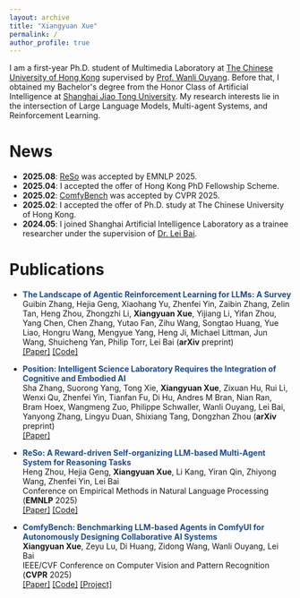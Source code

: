 ```yaml
---
layout: archive
title: "Xiangyuan Xue"
permalink: /
author_profile: true
---
```


I am a first-year Ph.D. student of Multimedia Laboratory at [The Chinese University of Hong Kong](https://www.cuhk.edu.hk/english/aboutus/university-intro.html) supervised by [Prof. Wanli Ouyang](https://wlouyang.github.io/). Before that, I obtained my Bachelor's degree from the Honor Class of Artificial Intelligence at [Shanghai Jiao Tong University](https://en.sjtu.edu.cn/about/general_information). My research interests lie in the intersection of Large Language Models, Multi-agent Systems, and Reinforcement Learning.

News
======
- **2025.08**: [ReSo](https://arxiv.org/abs/2503.02390) was accepted by EMNLP 2025.
- **2025.04**: I accepted the offer of Hong Kong PhD Fellowship Scheme.
- **2025.02**: [ComfyBench](https://arxiv.org/abs/2409.01392) was accepted by CVPR 2025.
- **2025.02**: I accepted the offer of Ph.D. study at The Chinese University of Hong Kong.
- **2024.05**: I joined Shanghai Artificial Intelligence Laboratory as a trainee researcher under the supervision of [Dr. Lei Bai](http://leibai.site/).

Publications
======
- **<font color="#1e4b8d">The Landscape of Agentic Reinforcement Learning for LLMs: A Survey</font>**<br />
Guibin Zhang, Hejia Geng, Xiaohang Yu, Zhenfei Yin, Zaibin Zhang, Zelin Tan, Heng Zhou, Zhongzhi Li, **Xiangyuan Xue**, Yijiang Li, Yifan Zhou, Yang Chen, Chen Zhang, Yutao Fan, Zihu Wang, Songtao Huang, Yue Liao, Hongru Wang, Mengyue Yang, Heng Ji, Michael Littman, Jun Wang, Shuicheng Yan, Philip Torr, Lei Bai (**arXiv** preprint)<br />
[[Paper]](https://arxiv.org/abs/2509.02547) [[Code]](https://github.com/xhyumiracle/Awesome-AgenticLLM-RL-Papers)<br />

- **<font color="#1e4b8d">Position: Intelligent Science Laboratory Requires the Integration of Cognitive and Embodied AI</font>**<br />
Sha Zhang, Suorong Yang, Tong Xie, **Xiangyuan Xue**, Zixuan Hu, Rui Li, Wenxi Qu, Zhenfei Yin, Tianfan Fu, Di Hu, Andres M Bran, Nian Ran, Bram Hoex, Wangmeng Zuo, Philippe Schwaller, Wanli Ouyang, Lei Bai, Yanyong Zhang, Lingyu Duan, Shixiang Tang, Dongzhan Zhou (**arXiv** preprint)<br />
[[Paper]](https://arxiv.org/abs/2506.19613)<br />

- **<font color="#1e4b8d">ReSo: A Reward-driven Self-organizing LLM-based Multi-Agent System for Reasoning Tasks</font>**<br />
Heng Zhou, Hejia Geng, **Xiangyuan Xue**, Li Kang, Yiran Qin, Zhiyong Wang, Zhenfei Yin, Lei Bai<br />
Conference on Empirical Methods in Natural Language Processing (**EMNLP** 2025)<br />
[[Paper]](https://arxiv.org/abs/2503.02390) [[Code]](https://github.com/hengzzzhou/ReSo)<br />

- **<font color="#1e4b8d">ComfyBench: Benchmarking LLM-based Agents in ComfyUI for Autonomously Designing Collaborative AI Systems</font>**<br />
**Xiangyuan Xue**, Zeyu Lu, Di Huang, Zidong Wang, Wanli Ouyang, Lei Bai<br />
IEEE/CVF Conference on Computer Vision and Pattern Recognition (**CVPR** 2025)<br />
[[Paper]](https://arxiv.org/abs/2409.01392) [[Code]](https://github.com/xxyQwQ/ComfyBench) [[Project]](https://xxyqwq.github.io/ComfyBench)<br />
